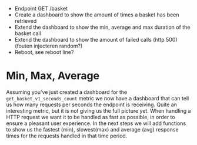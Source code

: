 - Endpoint GET /basket
- Create a dashboard to show the amount of times a basket has been retrieved
- Extend the dashboard to show the min, average and max duration of the basket call
- Extend the dashboard to show the amount of failed calls (http 500) (fouten injecteren random?)
- Reboot, see reboot line?

# Min, Max, Average

Assuming you've just created a dashboard for the `get_basket_v1_seconds_count` metric we now have a dashboard that can tell us how many requests per seconds the endpoint is receiving. Quite an interesting metric, but it is not giving us the full picture yet. When handling a HTTP request we want it to be handled as fast as possible, in order to ensure a pleasant user experience. In the next steps we will add functions to show us the fastest (min), slowest(max) and average (avg) response times for the requests handled in that time period.